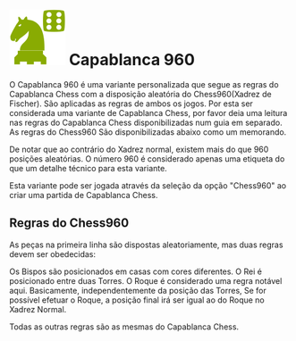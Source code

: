 # ![Capablanca960](https://github.com/gbtami/pychess-variants/blob/master/static/icons/caparandom.svg) Capablanca 960

O Capablanca 960 é uma variante personalizada que segue as regras do Capablanca Chess com a disposição aleatória do Chess960(Xadrez de Fischer). São aplicadas as regras de ambos os jogos. Por esta ser considerada uma variante de Capablanca Chess, por favor deia uma leitura nas regras do Capablanca Chess disponibilizadas num guia em separado. As regras do Chess960 São disponibilizadas abaixo como um memorando.

De notar que ao contrário do Xadrez normal, existem mais do que 960 posições aleatórias. O número 960 é considerado apenas uma etiqueta do que um detalhe técnico para esta variante. 

Esta variante pode ser jogada através da seleção da opção "Chess960" ao criar uma partida de Capablanca Chess.

## Regras do Chess960

As peças na primeira linha são dispostas aleatoriamente, mas duas regras devem ser obedecidas:

Os Bispos são posicionados em casas com cores diferentes.
O Rei é posicionado entre duas Torres.
O Roque é considerado uma regra notável aqui. Basicamente, independentemente da posição das Torres, Se for possível efetuar o Roque, a posição final irá ser igual ao do Roque no Xadrez Normal.

Todas as outras regras são as mesmas do Capablanca Chess.
